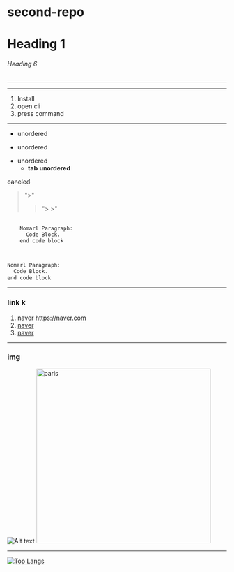 # second-repo
# Heading 1
###### Heading 6
---
***
1. Install
2. open cli
3. press command
---
* unordered
- unordered
+ unordered
   * __tab__ **unordered**

~~cancled~~

> ">"
> > "> >"


<pre>
  <code>
    Nomarl Paragraph:
      Code Block.
    end code block

  </code>
</pre>

```js
Nomarl Paragraph:
  Code Block.
end code block
```

---

### link k
1. naver <https://naver.com>
2. [naver](https://naver.com)
3. [naver](https://naver.com, "네이버")

---
### img
![Alt text](https://media.tacdn.com/media/attractions-splice-spp-674x446/07/03/1c/9c.jpg)
<img src="https://media.tacdn.com/media/attractions-splice-spp-674x446/07/03/1c/9c.jpg" width="400px" alt="paris"></img>



---
[![Top Langs](https://github-readme-stats.vercel.app/api/top-langs/?username=Wisdom-Kim&layout=compact)](https://github.com/anuraghazra/github-readme-stats)
